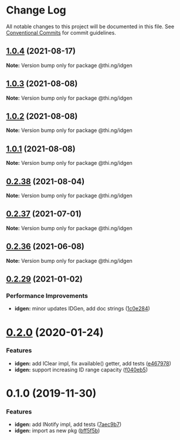 # Change Log

All notable changes to this project will be documented in this file.
See [Conventional Commits](https://conventionalcommits.org) for commit guidelines.

## [1.0.4](https://github.com/thi-ng/umbrella/compare/@thi.ng/idgen@1.0.3...@thi.ng/idgen@1.0.4) (2021-08-17)

**Note:** Version bump only for package @thi.ng/idgen





## [1.0.3](https://github.com/thi-ng/umbrella/compare/@thi.ng/idgen@1.0.2...@thi.ng/idgen@1.0.3) (2021-08-08)

**Note:** Version bump only for package @thi.ng/idgen





## [1.0.2](https://github.com/thi-ng/umbrella/compare/@thi.ng/idgen@1.0.1...@thi.ng/idgen@1.0.2) (2021-08-08)

**Note:** Version bump only for package @thi.ng/idgen





## [1.0.1](https://github.com/thi-ng/umbrella/compare/@thi.ng/idgen@0.2.38...@thi.ng/idgen@1.0.1) (2021-08-08)

**Note:** Version bump only for package @thi.ng/idgen





## [0.2.38](https://github.com/thi-ng/umbrella/compare/@thi.ng/idgen@0.2.37...@thi.ng/idgen@0.2.38) (2021-08-04)

**Note:** Version bump only for package @thi.ng/idgen





## [0.2.37](https://github.com/thi-ng/umbrella/compare/@thi.ng/idgen@0.2.36...@thi.ng/idgen@0.2.37) (2021-07-01)

**Note:** Version bump only for package @thi.ng/idgen





## [0.2.36](https://github.com/thi-ng/umbrella/compare/@thi.ng/idgen@0.2.35...@thi.ng/idgen@0.2.36) (2021-06-08)

**Note:** Version bump only for package @thi.ng/idgen





## [0.2.29](https://github.com/thi-ng/umbrella/compare/@thi.ng/idgen@0.2.28...@thi.ng/idgen@0.2.29) (2021-01-02)


### Performance Improvements

* **idgen:** minor updates IDGen, add doc strings ([1c0e284](https://github.com/thi-ng/umbrella/commit/1c0e284e9f48d4a37a55f74db0fb2b6eade9dc89))





# [0.2.0](https://github.com/thi-ng/umbrella/compare/@thi.ng/idgen@0.1.0...@thi.ng/idgen@0.2.0) (2020-01-24)

### Features

* **idgen:** add IClear impl, fix available() getter, add tests ([e467978](https://github.com/thi-ng/umbrella/commit/e467978f7cd3e82b188ce40631f7367d8e9cebdd))
* **idgen:** support increasing ID range capacity ([f040eb5](https://github.com/thi-ng/umbrella/commit/f040eb5cb04e458e753fb37fa4dc2fc32a3e0e8c))

# 0.1.0 (2019-11-30)

### Features

* **idgen:** add INotify impl, add tests ([7aec9b7](https://github.com/thi-ng/umbrella/commit/7aec9b7e7cd0d335e90bd50f5fb47c7b72188fbf))
* **idgen:** import as new pkg ([bff5f5b](https://github.com/thi-ng/umbrella/commit/bff5f5b66d05449c79e5087385bdecc43594a700))
